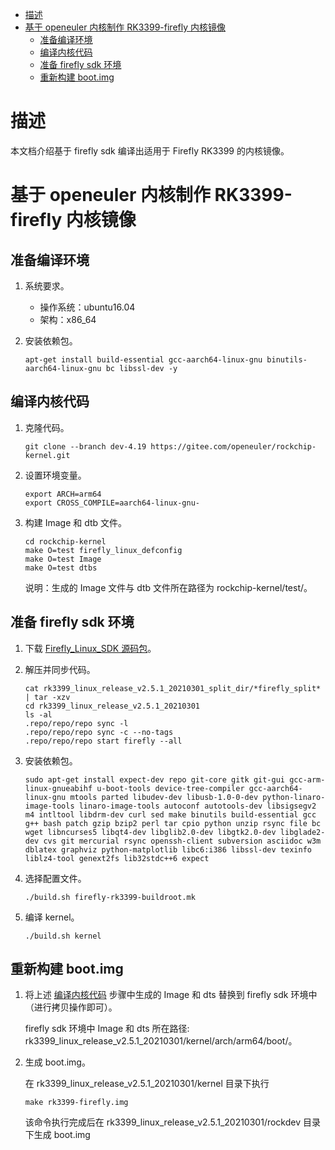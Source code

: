 <!-- TOC -->

- [描述](#描述)
- [基于 openeuler 内核制作 RK3399-firefly 内核镜像](#基于-openeuler-内核制作-rk3399-firefly-内核镜像)
  - [准备编译环境](#准备编译环境)
  - [编译内核代码](#编译内核代码)
  - [准备 firefly sdk 环境](#准备-firefly-sdk-环境)
  - [重新构建 boot.img](#重新构建-bootimg)

<!-- /TOC -->

# 描述

本文档介绍基于 firefly sdk 编译出适用于 Firefly RK3399 的内核镜像。

# 基于 openeuler 内核制作 RK3399-firefly 内核镜像

## 准备编译环境

1.  系统要求。
    - 操作系统：ubuntu16.04
    - 架构：x86_64

2.  安装依赖包。
    ```
    apt-get install build-essential gcc-aarch64-linux-gnu binutils-aarch64-linux-gnu bc libssl-dev -y
    ```

## 编译内核代码
   
1.  克隆代码。

    `git clone --branch dev-4.19 https://gitee.com/openeuler/rockchip-kernel.git`

2.  设置环境变量。

    ```    
    export ARCH=arm64
    export CROSS_COMPILE=aarch64-linux-gnu-
    ```

3.  构建 Image 和 dtb 文件。
    ```
    cd rockchip-kernel        
    make O=test firefly_linux_defconfig                
    make O=test Image      
    make O=test dtbs
    ```             
    说明：生成的 Image 文件与 dtb 文件所在路径为 rockchip-kernel/test/。
           
## 准备 firefly sdk 环境
   
1.  下载 [Firefly_Linux_SDK 源码包](http://www.t-firefly.com/doc/download/page/id/3.html#other_186)。

2.  解压并同步代码。

    ```
    cat rk3399_linux_release_v2.5.1_20210301_split_dir/*firefly_split* | tar -xzv
    cd rk3399_linux_release_v2.5.1_20210301
    ls -al            
    .repo/repo/repo sync -l       
    .repo/repo/repo sync -c --no-tags        
    .repo/repo/repo start firefly --all
    ```

3.  安装依赖包。
    ```
    sudo apt-get install expect-dev repo git-core gitk git-gui gcc-arm-linux-gnueabihf u-boot-tools device-tree-compiler gcc-aarch64-linux-gnu mtools parted libudev-dev libusb-1.0-0-dev python-linaro-image-tools linaro-image-tools autoconf autotools-dev libsigsegv2 m4 intltool libdrm-dev curl sed make binutils build-essential gcc g++ bash patch gzip bzip2 perl tar cpio python unzip rsync file bc wget libncurses5 libqt4-dev libglib2.0-dev libgtk2.0-dev libglade2-dev cvs git mercurial rsync openssh-client subversion asciidoc w3m dblatex graphviz python-matplotlib libc6:i386 libssl-dev texinfo liblz4-tool genext2fs lib32stdc++6 expect
    ```
        
4.  选择配置文件。

    `./build.sh firefly-rk3399-buildroot.mk`
          
5.  编译 kernel。

    `./build.sh kernel`
                
    
## 重新构建 boot.img

1.  将上述 [编译内核代码](#编译内核代码) 步骤中生成的 Image 和 dts 替换到 firefly sdk 环境中（进行拷贝操作即可）。
               
    firefly sdk 环境中 Image 和 dts 所在路径: rk3399_linux_release_v2.5.1_20210301/kernel/arch/arm64/boot/。
        
2.  生成 boot.img。
                
    在 rk3399_linux_release_v2.5.1_20210301/kernel 目录下执行 

    `make rk3399-firefly.img`

    该命令执行完成后在 rk3399_linux_release_v2.5.1_20210301/rockdev 目录下生成 boot.img 
        










                

